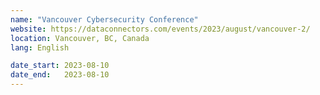 ```yaml
---
name: "Vancouver Cybersecurity Conference"
website: https://dataconnectors.com/events/2023/august/vancouver-2/
location: Vancouver, BC, Canada
lang: English

date_start: 2023-08-10
date_end:   2023-08-10
---
```

